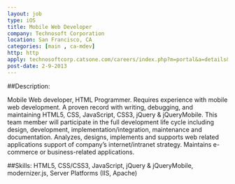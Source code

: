 ```yaml
---
layout: job
type: iOS
title: Mobile Web Developer
company: Technosoft Corporation
location: San Francisco, CA
categories: [main , ca-mdev]
http: http
apply: technosoftcorp.catsone.com/careers/index.php?m=portal&a=details&jobOrderID=1866545&ref=WorkCreative.net
post-date: 2-9-2013
---
```


##Description:

Mobile Web developer, HTML Programmer.  Requires experience with mobile web development.  A proven record with writing, debugging, and maintaining HTML5, CSS, JavaScript, CSS3, jQuery & jQueryMobile.  This team member will participate in the full development life cycle including design, development, implementation/integration, maintenance and documentation.  Analyzes, designs, implements and supports web related applications support of company’s internet/intranet strategy. Maintains e-commerce or business-related applications. 
 
##Skills: 
HTML5, CSS/CSS3, JavaScript, jQuery & jQueryMobile, modernizer.js, Server Platforms (IIS, Apache)